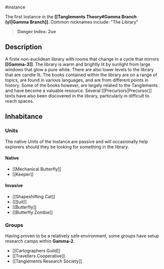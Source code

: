 #instance 

The first Instance in the **[[Tanglements Theory#Gamma Branch (γ)|Gamma Branch]]**. Common nicknames include: "The Library"

> **Danger Index: 2ue**

## Description

A finite non-euclidean library with rooms that change in a cycle that mirrors **[[Gamma-3]]**. The library is warm and brightly lit by sunlight from large windows that glow a pure white. There are also lower levels to the library that are candle lit. The books contained within the library are on a range of topics, are found in various languages, and are from different points in history. Some of the books however, are largely related to the Tanglements and have become a valuable resource. Several [[Precursors|Precursor]] texts have also been discovered in the library, particularly in difficult to reach spaces.

## Inhabitance

### Units
The native Units of the Instance are passive and will occasionally help explorers should they be looking for something in the library.

#### Native

- [[Mechanical Butterfly]]
- [[Keeper]]

#### Invasive

- [[Shapeshifting Cat]]
- [[Suit]]
- [[Butterfly]]
- [[Butterfly Zombie]]

### Groups
Having proven to be a relatively safe environment, some groups have setup research camps within **Gamma-2**.

- [[Cartographers Guild]]
- [[Travellers Cooperative]]
- [[Tanglements Research Society]]